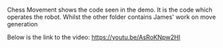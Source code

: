 Chess Movement shows the code seen in the demo. It is the code which operates the robot. Whilst the other folder contains James' work on move generation

Below is the link to the video:
https://youtu.be/AsRoKNpw2HI
